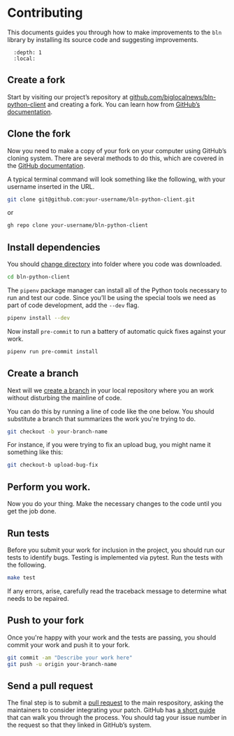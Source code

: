 # Contributing

This documents guides you through how to make improvements to the `bln` library by installing its source code and suggesting improvements.

```{contents} Sections
  :depth: 1
  :local:
```

## Create a fork

Start by visiting our project’s repository at [github.com/biglocalnews/bln-python-client](https://github.com/biglocalnews/bln-python-client) and creating a fork. You can learn how from [GitHub’s documentation](https://docs.github.com/en/get-started/quickstart/fork-a-repo).

## Clone the fork

Now you need to make a copy of your fork on your computer using GitHub’s cloning system. There are several methods to do this, which are covered in the [GitHub documentation](https://docs.github.com/en/repositories/creating-and-managing-repositories/cloning-a-repository).

A typical terminal command will look something like the following, with your username inserted in the URL.

```bash
git clone git@github.com:your-username/bln-python-client.git
```

or

```bash
gh repo clone your-username/bln-python-client
```

## Install dependencies

You should [change directory](https://manpages.ubuntu.com/manpages/trusty/man1/cd.1posix.html) into folder where you code was downloaded.

```bash
cd bln-python-client
```

The `pipenv` package manager can install all of the Python tools necessary to run and test our code. Since you’ll be using the special tools we need as part of code development, add the `--dev` flag.

```bash
pipenv install --dev
```

Now install `pre-commit` to run a battery of automatic quick fixes against your work.

```bash
pipenv run pre-commit install
```

## Create a branch


Next will we [create a branch](https://www.w3schools.com/git/git_branch.asp) in your local repository where you an work without disturbing the mainline of code.

You can do this by running a line of code like the one below. You should substitute a branch that summarizes the work you're trying to do.

```bash
git checkout -b your-branch-name
```

For instance, if you were trying to fix an upload bug, you might name it something like this:

```bash
git checkout-b upload-bug-fix
```

## Perform you work.

Now you do your thing. Make the necessary changes to the code until you get the job done.

## Run tests

Before you submit your work for inclusion in the project, you should run our tests to identify bugs. Testing is implemented via pytest. Run the tests with the following.

```bash
make test
```

If any errors, arise, carefully read the traceback message to determine what needs to be repaired.

## Push to your fork

Once you're happy with your work and the tests are passing, you should commit your work and push it to your fork.

```bash
git commit -am "Describe your work here"
git push -u origin your-branch-name
```

## Send a pull request

The final step is to submit a [pull request](https://docs.github.com/en/pull-requests/collaborating-with-pull-requests/proposing-changes-to-your-work-with-pull-requests/about-pull-requests>) to the main respository, asking the maintainers to consider integrating your patch. GitHub has [a short guide](https://docs.github.com/en/pull-requests/collaborating-with-pull-requests/proposing-changes-to-your-work-with-pull-requests/creating-a-pull-request) that can walk you through the process. You should tag your issue number in the request so that they linked in GitHub’s system.
